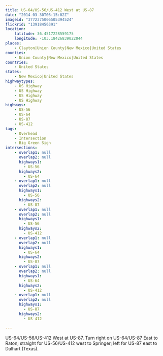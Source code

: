```yaml
---
title: US-64/US-56/US-412 West at US-87
date: "2014-03-30T05:15:02Z"
imageid: "3772375006505394524"
flickrid: "13918456391"
location:
    latitude: 36.4517228559175
    longitude: -103.18426839022044
places:
    - Clayton|Union County|New Mexico|United States
counties:
    - Union County|New Mexico|United States
countries:
    - United States
states:
    - New Mexico|United States
highwaytypes:
    - US Highway
    - US Highway
    - US Highway
    - US Highway
highways:
    - US-56
    - US-64
    - US-87
    - US-412
tags:
    - Overhead
    - Intersection
    - Big Green Sign
intersections:
    - overlap1: null
      overlap2: null
      highways1:
        - US-56
      highways2:
        - US-64
    - overlap1: null
      overlap2: null
      highways1:
        - US-56
      highways2:
        - US-87
    - overlap1: null
      overlap2: null
      highways1:
        - US-56
      highways2:
        - US-412
    - overlap1: null
      overlap2: null
      highways1:
        - US-64
      highways2:
        - US-87
    - overlap1: null
      overlap2: null
      highways1:
        - US-64
      highways2:
        - US-412
    - overlap1: null
      overlap2: null
      highways1:
        - US-87
      highways2:
        - US-412

---
```

US-64/US-56/US-412 West at US-87.  Turn right on US-64/US-87 East to Raton; straight for US-56/US-412 west to Springer; left for US-87 east to Dalhart (Texas).